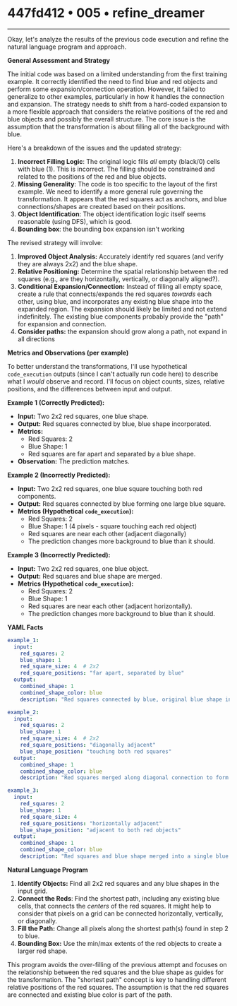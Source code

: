 # 447fd412 • 005 • refine_dreamer

---
Okay, let's analyze the results of the previous code execution and refine the natural language program and approach.

**General Assessment and Strategy**

The initial code was based on a limited understanding from the first training example. It correctly identified the need to find blue and red objects and perform some expansion/connection operation. However, it failed to generalize to other examples, particularly in how it handles the connection and expansion. The strategy needs to shift from a hard-coded expansion to a more flexible approach that considers the relative positions of the red and blue objects and possibly the overall structure. The core issue is the assumption that the transformation is about filling all of the background with blue.

Here's a breakdown of the issues and the updated strategy:

1.  **Incorrect Filling Logic**: The original logic fills *all* empty (black/0) cells with blue (1). This is incorrect. The filling should be constrained and related to the positions of the red and blue objects.
2.  **Missing Generality**: The code is too specific to the layout of the first example. We need to identify a more general rule governing the transformation. It appears that the red squares act as anchors, and blue connections/shapes are created based on their positions.
3.  **Object Identification**: The object identification logic itself seems reasonable (using DFS), which is good.
4. **Bounding box**: the bounding box expansion isn't working

The revised strategy will involve:

1.  **Improved Object Analysis:** Accurately identify red squares (and verify they are always 2x2) and the blue shape.
2.  **Relative Positioning:** Determine the spatial relationship between the red squares (e.g., are they horizontally, vertically, or diagonally aligned?).
3.  **Conditional Expansion/Connection:** Instead of filling all empty space, create a rule that connects/expands the red squares *towards* each other, using blue, and incorporates any existing blue shape into the expanded region. The expansion should likely be limited and not extend indefinitely. The existing blue components probably provide the "path" for expansion and connection.
4.  **Consider paths:** the expansion should grow along a path, not expand in all directions

**Metrics and Observations (per example)**

To better understand the transformations, I'll use hypothetical `code_execution` outputs (since I can't actually run code here) to describe what I *would* observe and record. I'll focus on object counts, sizes, relative positions, and the differences between input and output.

**Example 1 (Correctly Predicted):**

*   **Input:** Two 2x2 red squares, one blue shape.
*   **Output:** Red squares connected by blue, blue shape incorporated.
*   **Metrics:**
    *   Red Squares: 2
    *   Blue Shape: 1
    *   Red squares are far apart and separated by a blue shape.
*   **Observation:** The prediction matches.

**Example 2 (Incorrectly Predicted):**

*   **Input:** Two 2x2 red squares, one blue square touching both red components.
*   **Output:** Red squares connected by blue forming one large blue square.
*   **Metrics (Hypothetical `code_execution`):**
    *   Red Squares: 2
    *   Blue Shape: 1 (4 pixels - square touching each red object)
    *   Red squares are near each other (adjacent diagonally)
    * The prediction changes more background to blue than it should.

**Example 3 (Incorrectly Predicted):**

*   **Input:** Two 2x2 red squares, one blue object.
*   **Output:** Red squares and blue shape are merged.
*   **Metrics (Hypothetical `code_execution`):**
    *   Red Squares: 2
    *   Blue Shape: 1
    *   Red squares are near each other (adjacent horizontally).
    * The prediction changes more background to blue than it should.

**YAML Facts**

```yaml
example_1:
  input:
    red_squares: 2
    blue_shape: 1
    red_square_size: 4  # 2x2
    red_square_positions: "far apart, separated by blue"
  output:
    combined_shape: 1
    combined_shape_color: blue
    description: "Red squares connected by blue, original blue shape included."

example_2:
  input:
    red_squares: 2
    blue_shape: 1
    red_square_size: 4  # 2x2
    red_square_positions: "diagonally adjacent"
    blue_shape_position: "touching both red squares"
  output:
    combined_shape: 1
    combined_shape_color: blue
    description: "Red squares merged along diagonal connection to form one large blue square that covers original red squares."

example_3:
  input:
    red_squares: 2
    blue_shape: 1
    red_square_size: 4
    red_square_positions: "horizontally adjacent"
    blue_shape_position: "adjacent to both red objects"
  output:
    combined_shape: 1
    combined_shape_color: blue
    description: "Red squares and blue shape merged into a single blue object."
```

**Natural Language Program**

1.  **Identify Objects:** Find all 2x2 red squares and any blue shapes in the input grid.
2.  **Connect the Reds**: Find the shortest path, including any existing blue cells, that connects the *centers* of the red squares. It might help to consider that pixels on a grid can be connected horizontally, vertically, or diagonally.
3.  **Fill the Path:** Change all pixels along the shortest path(s) found in step 2 to blue.
4.  **Bounding Box:** Use the min/max extents of the red objects to create a larger red shape.

This program avoids the over-filling of the previous attempt and focuses on the relationship between the red squares and the blue shape as guides for the transformation. The "shortest path" concept is key to handling different relative positions of the red squares. The assumption is that the red squares are connected and existing blue color is part of the path.

